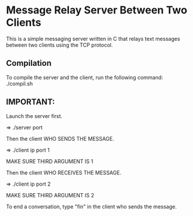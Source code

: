 # Message Relay Server Between Two Clients

This is a simple messaging server written in C that relays text messages
between two clients using the TCP protocol.

## Compilation

To compile the server and the client, run the following command:
./compil.sh

## IMPORTANT:

Launch the server first.

=> ./server port

Then the client WHO SENDS THE MESSAGE.

=> ./client ip port 1

MAKE SURE THIRD ARGUMENT IS 1

Then the client WHO RECEIVES THE MESSAGE.

=> ./client ip port 2
    
MAKE SURE THIRD ARGUMENT IS 2

To end a conversation, type "fin" in the client who sends the message.